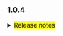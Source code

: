 <!--
 Licensed to the Apache Software Foundation (ASF) under one or more
 contributor license agreements.  See the NOTICE file distributed with
 this work for additional information regarding copyright ownership.
 The ASF licenses this file to You under the Apache License, Version 2.0
 (the "License"); you may not use this file except in compliance with
 the License.  You may obtain a copy of the License at

     http://www.apache.org/licenses/LICENSE-2.0

 Unless required by applicable law or agreed to in writing, software
 distributed under the License is distributed on an "AS IS" BASIS,
 WITHOUT WARRANTIES OR CONDITIONS OF ANY KIND, either express or implied.
 See the License for the specific language governing permissions and
 limitations under the License.
 -->

### 1.0.4

<details>	
  <summary><mark>Release notes</mark></summary>

  ### Seata-go 1.0.4

  Seata-go 1.0.4 Released.	

  Seata-go is an easy-to-use, high-performance, open source distributed transaction solution.

  The version is updated as follows:	

### feature：

- [[#477](https://github.com/seata/seata-go/pull/477)] support the use of undo log serialization and  the default json parser
- [[#463](https://github.com/seata/seata-go/pull/463)] support xa connect proxy
- [[#463](https://github.com/seata/seata-go/pull/463)] support xa resource manager
- [[#462](https://github.com/seata/seata-go/pull/462)] support xa datasource manager
- [[#446](https://github.com/seata/seata-go/pull/446)] support gorm framework
- [[#444](https://github.com/seata/seata-go/pull/444)] support BZip2Compressor
- [[#433](https://github.com/seata/seata-go/pull/433)] support xa connect manager

### bugfix：
- [[#487](https://github.com/seata/seata-go/pull/487)] fix at bug when execute
- [[#472](https://github.com/seata/seata-go/pull/472)] fix missing value of context When using global transactions
- [[#466](https://github.com/seata/seata-go/pull/466)] fix some typo
- [[#461](https://github.com/seata/seata-go/pull/461)] fix the problem of error_code_test
- [[#459](https://github.com/seata/seata-go/pull/459)] fix the rollback error log
- [[#452](https://github.com/seata/seata-go/pull/452)] fix autoincrement insert panic


### optimize:
- [[#481](https://github.com/seata/seata-go/pull/481)] refactor logic of multiple update sql in at mode
- [[#478](https://github.com/seata/seata-go/pull/478)] refactor logic of select for update sql
- [[#456](https://github.com/seata/seata-go/pull/456)] refactor logic of insert on update sql
- [[#453](https://github.com/seata/seata-go/pull/453)] optimize the messageType and transactionErrorCode
- [[#447](https://github.com/seata/seata-go/pull/447)] optimize the datasource init
- [[#430](https://github.com/seata/seata-go/pull/430)] Optimize getty config
- [[#436](https://github.com/seata/seata-go/pull/436)] use the config to refactor the project


### test:
- [[#445](https://github.com/seata/seata-go/pull/445)] add unit test for TransactionErrorCode and MessageType

### doc:
- [[#443](https://github.com/seata/seata-go/pull/443)] rename change-log to 1.0.3
- [[#431](https://github.com/seata/seata-go/pull/431)] add the changes log

### contributors:

Thanks to these contributors for their code commits. Please report an unintended omission.  

- [luky116](https://github.com/luky116)
- [georgehao](https://github.com/georgehao)
- [lxfeng1997](https://github.com/lxfeng1997)
- [106umao](https://github.com/106umao)
- [wang1309](https://github.com/wang1309)
- [iSuperCoder](https://github.com/iSuperCoder)
- [Charlie17Li](https://github.com/Charlie17Li)
- [Code-Fight](https://github.com/Code-Fight)
- [Kirhaku](https://github.com/Kirhaku)
- [Vaderkai](https://github.com/VaderKai)
- [springrain](https://github.com/springrain)
- [Shaozhou Hu](https://github.com/raspberry-hu)
- [finkyky](https://github.com/Finkyky)

Also, we receive many valuable issues, questions and advices from our community. Thanks all.

</detail>